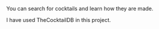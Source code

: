 You can search for cocktails and learn how they are made.

I have used TheCocktailDB in this project.